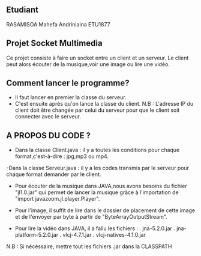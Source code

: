 ## Etudiant
RASAMISOA Mahefa Andriniaina
ETU1877

## Projet Socket Multimedia
Ce projet consiste à faire un socket entre un client et un serveur. Le client peut alors écouter de la musique,voir une image ou lire une vidéo.


## Comment lancer le programme?
- Il faut lancer en premier la classe du serveur.
- C'est ensuite après qu'on lance la classe du client.
  N.B : L'adresse IP du client doit être changée par celui du serveur pour que le client soit connecter avec le serveur.
  
 ## A PROPOS DU CODE ?
 - Dans la classe Client.java : il y a toutes les conditions pour chaque format,c'est-à-dire : jpg,mp3 ou mp4.
 
 -Dans la classe Serveur.java : il y a les codes transmis par le serveur pour chaque format demander par le client.
 
 - Pour écouter de la musique dans JAVA,nous avons besoins du fichier "jl1.0.jar" qui permet de lancer la musique grâce à l'importation de "import javazoom.jl.player.Player".
 
 - Pour l'image, il suffit de lire dans le dossier de placement de cette image et de l'envoyer par byte à partir de "ByteArrayOutputStream".
 
 - Pour lire la vidéo dans JAVA, il a fallu les fichiers :
    . jna-5.2.0.jar
    . jna-platform-5.2.0.jar
    . vlcj-4.7.1.jar
    . vlcj-natives-4.1.0.jar
    
N.B : Si nécéssaire, mettre tout les fichiers .jar dans la CLASSPATH
